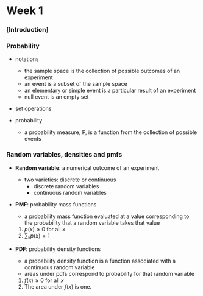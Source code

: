 Week 1
======

### [Introduction]

### Probability

- notations
  - the sample space is the collection of possible outcomes of an experiment
  - an event is a subset of the sample space
  - an elementary or simple event is a particular result of an experiment
  - null event is an empty set

- set operations

- probability
  - a probability measure, P, is a function from the collection of possible events

### Random variables, densities and pmfs
  
- **Random variable**: a numerical outcome of an experiment
  - two varieties: discrete or continuous
    - discrete random variables
	- continuous random variables

- **PMF**: probability mass functions
  - a probability mass function evaluated at a value corresponding to the probability that a random variable takes that value
  1. $p(x) \geq 0$ for all $x$
  2. $\sum_{x} p(x) = 1$

- **PDF**: probability density functions
  - a probability density function is a function associated with a continuous random variable
  - areas under pdfs correspond to probability for that random variable
  1. $f(x) \geq 0$ for all $x$
  2. The area under $f(x)$ is one.
